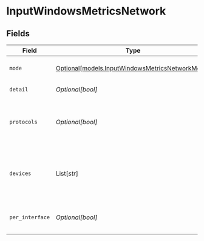 # InputWindowsMetricsNetwork


## Fields

| Field                                                                                          | Type                                                                                           | Required                                                                                       | Description                                                                                    |
| ---------------------------------------------------------------------------------------------- | ---------------------------------------------------------------------------------------------- | ---------------------------------------------------------------------------------------------- | ---------------------------------------------------------------------------------------------- |
| `mode`                                                                                         | [Optional[models.InputWindowsMetricsNetworkMode]](../models/inputwindowsmetricsnetworkmode.md) | :heavy_minus_sign:                                                                             | Select the level of details for network metrics                                                |
| `detail`                                                                                       | *Optional[bool]*                                                                               | :heavy_minus_sign:                                                                             | Generate full network metrics                                                                  |
| `protocols`                                                                                    | *Optional[bool]*                                                                               | :heavy_minus_sign:                                                                             | Generate protocol metrics for ICMP, ICMPMsg, IP, TCP, UDP and UDPLite                          |
| `devices`                                                                                      | List[*str*]                                                                                    | :heavy_minus_sign:                                                                             | Network interfaces to include/exclude. All interfaces are included if this list is empty.      |
| `per_interface`                                                                                | *Optional[bool]*                                                                               | :heavy_minus_sign:                                                                             | Generate separate metrics for each interface                                                   |